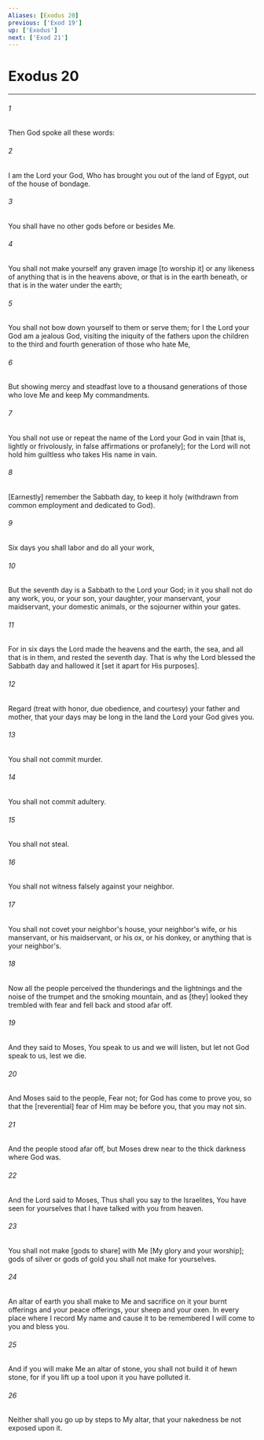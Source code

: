 ```yaml
---
Aliases: [Exodus 20]
previous: ['Exod 19']
up: ['Exodus']
next: ['Exod 21']
---
```

# Exodus 20

***

###### 1 

Then God spoke all these words: 

###### 2 

I am the Lord your God, Who has brought you out of the land of Egypt, out of the house of bondage. 

###### 3 

You shall have no other gods before or besides Me. 

###### 4 

You shall not make yourself any graven image [to worship it] or any likeness of anything that is in the heavens above, or that is in the earth beneath, or that is in the water under the earth; 

###### 5 

You shall not bow down yourself to them or serve them; for I the Lord your God am a jealous God, visiting the iniquity of the fathers upon the children to the third and fourth generation of those who hate Me, 

###### 6 

But showing mercy and steadfast love to a thousand generations of those who love Me and keep My commandments. 

###### 7 

You shall not use or repeat the name of the Lord your God in vain [that is, lightly or frivolously, in false affirmations or profanely]; for the Lord will not hold him guiltless who takes His name in vain. 

###### 8 

[Earnestly] remember the Sabbath day, to keep it holy (withdrawn from common employment and dedicated to God). 

###### 9 

Six days you shall labor and do all your work, 

###### 10 

But the seventh day is a Sabbath to the Lord your God; in it you shall not do any work, you, or your son, your daughter, your manservant, your maidservant, your domestic animals, or the sojourner within your gates. 

###### 11 

For in six days the Lord made the heavens and the earth, the sea, and all that is in them, and rested the seventh day. That is why the Lord blessed the Sabbath day and hallowed it [set it apart for His purposes]. 

###### 12 

Regard (treat with honor, due obedience, and courtesy) your father and mother, that your days may be long in the land the Lord your God gives you. 

###### 13 

You shall not commit murder. 

###### 14 

You shall not commit adultery. 

###### 15 

You shall not steal. 

###### 16 

You shall not witness falsely against your neighbor. 

###### 17 

You shall not covet your neighbor's house, your neighbor's wife, or his manservant, or his maidservant, or his ox, or his donkey, or anything that is your neighbor's. 

###### 18 

Now all the people perceived the thunderings and the lightnings and the noise of the trumpet and the smoking mountain, and as [they] looked they trembled with fear and fell back and stood afar off. 

###### 19 

And they said to Moses, You speak to us and we will listen, but let not God speak to us, lest we die. 

###### 20 

And Moses said to the people, Fear not; for God has come to prove you, so that the [reverential] fear of Him may be before you, that you may not sin. 

###### 21 

And the people stood afar off, but Moses drew near to the thick darkness where God was. 

###### 22 

And the Lord said to Moses, Thus shall you say to the Israelites, You have seen for yourselves that I have talked with you from heaven. 

###### 23 

You shall not make [gods to share] with Me [My glory and your worship]; gods of silver or gods of gold you shall not make for yourselves. 

###### 24 

An altar of earth you shall make to Me and sacrifice on it your burnt offerings and your peace offerings, your sheep and your oxen. In every place where I record My name and cause it to be remembered I will come to you and bless you. 

###### 25 

And if you will make Me an altar of stone, you shall not build it of hewn stone, for if you lift up a tool upon it you have polluted it. 

###### 26 

Neither shall you go up by steps to My altar, that your nakedness be not exposed upon it.
